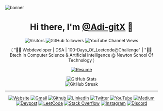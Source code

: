 
![banner](https://github.com/Adi-gitX/Adi-gitX/assets/159440749/d3b34d03-cf94-47a1-b224-2e3447484370)

<h1 align="center">
  Hi there, I'm <a href="https://github.com/Adi-gitX">@Adi-gitX</a> 👋
</h1>

<p align="center">
  <img src="https://enkahcw3aqjzlyp.m.pipedream.net/?key=gh-Adi-gitX&label=visitors&color=purple&style=flat" alt="Visitors" />
  <img src="https://img.shields.io/github/followers/Adi-gitX?style=flat-square&color=blueviolet&logo=github&logoColor=white" alt="GitHub followers" />
  <img src="https://img.shields.io/youtube/channel/views/UCxqTwHpFew146NP7HWEKkvA?style=flat-square&color=blueviolet&logo=youtube&logoColor=white" alt="YouTube Channel Views" />
</p>

<p align="center">
    ( "👨‍💻 Webdeveloper | DSA | 100-Days_Of_Leetcode@Challenge" | "👨‍🎓 Btech in Computer Science & Artificial intelligence  @ Newton School Of Technology  )
</p>

<p align="center">
  <a href="mylink-resume(on-Work)" target="_blank">
    <img alt="Resume" src="?style=for-the-badge&logo=googledrive&logoColor=white" />
  </a>

<div align="center">
  <img src="https://github-readme-stats.vercel.app/api?username=Adi-gitX&theme=radical&show_icons=true" alt="GitHub Stats"><br />
  <img src="https://streak-stats.demolab.com/?user=Adi-gitX&theme=radical" alt="GitHub Streak">
</div>

<hr />

<p align="center">
  <a href="https://tinyurl.com/aditya88899"><img alt="Website" src="https://img.shields.io/badge/Website-%23000000.svg?&style=for-the-badge&logo=google-chrome&logoColor=white" /></a>
  <a href="mailto:adityakammati.workspace@gmail.com"><img alt="Gmail" src="https://img.shields.io/badge/Gmail-%23D14836.svg?&style=for-the-badge&logo=gmail&logoColor=white" /></a>
  <a href="https://github.com/Adi-gitX"><img alt="Github" src="https://img.shields.io/badge/GitHub-%2312100E.svg?&style=for-the-badge&logo=Github&logoColor=white" /></a>
  <a href="https://www.linkedin.com/in/kammatiaditya/"><img alt="LinkedIn" src="https://img.shields.io/badge/linkedin-%230077B5.svg?&style=for-the-badge&logo=linkedin&logoColor=white" /></a>
  <a href="https://twitter.com/Codextricks"><img alt="Twitter" src="https://img.shields.io/badge/twitter-%231DA1F2.svg?&style=for-the-badge&logo=twitter&logoColor=white" /></a>
  <a href="https://www.youtube.com/channel/UCxqTwHpFew146NP7HWEKkvA"><img alt="YouTube" src="https://img.shields.io/badge/youtube-%23FF0000.svg?&style=for-the-badge&logo=youtube&logoColor=white" /></a>
  <a href="https://medium.com/@Adi-gitX"><img alt="Medium" src="https://img.shields.io/badge/Medium-%23000000.svg?&style=for-the-badge&logo=medium&logoColor=white" /></a>
  <a href="https://devpost.com/Adi-gitX?ref_content=user-portfolio&ref_feature=portfolio&ref_medium=global-nav"><img alt="Devpost" src="https://img.shields.io/badge/Devpost-%230072B1.svg?&style=for-the-badge&logo=devpost&logoColor=white" /></a>
  <a href="https://leetcode.com/user9233qs/"><img alt="LeetCode" src="https://img.shields.io/badge/LeetCode-%23FFA116.svg?&style=for-the-badge&logo=LeetCode&logoColor=black" /></a>
  <a href="https://stackoverflow.com/users/22585913/Adi-gitX"><img alt="Stack Overflow" src="https://img.shields.io/badge/Stack%20Overflow-%23F58025.svg?&style=for-the-badge&logo=stackoverflow&logoColor=white" /></a>
  <a href="https://www.instagram.com/aditya_88899/"><img alt="Instagram" src="https://img.shields.io/badge/Instagram-%23E4405F.svg?&style=for-the-badge&logo=instagram&logoColor=white" /></a>
  <a href="https://discord.gg/Adi-gitX"><img alt="Discord" src="https://img.shields.io/badge/Discord-%237289DA.svg?&style=for-the-badge&logo=discord&logoColor=white" />
  </a>
</p>
